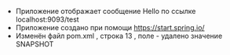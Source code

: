 - Приложение отображает сообщение Hello по ссылке localhost:9093/test
- Приложение создано при помощи https://start.spring.io/ 
- Изменён файл pom.xml , строка 13 , поле <version> - удалено значение SNAPSHOT
